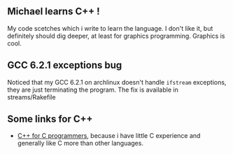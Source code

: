 ## Michael learns C++ !

My code scetches which i write to learn the language. I don't like it, but
definitely should dig deeper, at least for graphics programming. Graphics is
cool.

## GCC 6.2.1 exceptions bug

Noticed that my GCC 6.2.1 on archlinux doesn't handle `ifstream` exceptions,
they are just terminating the program. The fix is available in streams/Rakefile


## Some links for C++

 * [C++ for C programmers](http://www.4p8.com/eric.brasseur/cppcen.html),
   because i have little C experience and generally like C more than other
   languages.
